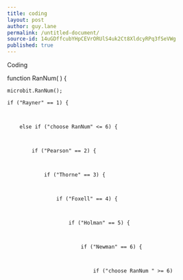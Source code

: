 ```yaml
---
title: coding
layout: post
author: guy.lane
permalink: /untitled-document/
source-id: 14uGDffcubYHpCEVrORUlS4uk2Ct8XldcyRPq3fSeVWg
published: true
---
```

Coding

function RanNum(  ) {

	microbit.RanNum();

	if ("Rayner" == 1) {

		

		else if ("choose RanNum" <= 6) {

			

			if ("Pearson" == 2) {

				

				if ("Thorne" == 3) {

					

					if ("Foxell" == 4) {

						

						if ("Holman" == 5) {

							

							if ("Newman" == 6) {

								

								if ("choose RanNum " >= 6)

